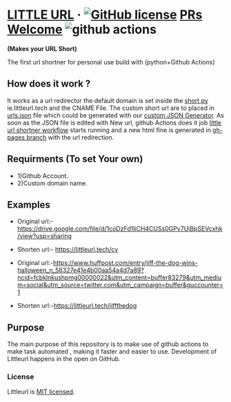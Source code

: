 
# [LITTLE URL](https://liitleurl.tech) &middot; [![GitHub license](https://img.shields.io/badge/license-MIT-blue.svg)](https://github.com/littleurl/littleurl.github.io/blob/master/LICENSE) [PRs Welcome](https://img.shields.io/badge/PRs-welcome-brightgreen.svg) <img alt="github actions" src="https://img.shields.io/badge/-Github_Actions-2088FF?style=flat-square&logo=github-actions&logoColor=white" />
**(Makes your URL Short)**

The first url shortner for personal use build with (python+Github Actions) 

## How does it work ?
It works as a url redirector the default domain is set inside the [short.py](https://github.com/littleurl/littleurl.github.io/blob/master/short.py) ie.littleurl.tech and the CNAME File. The custom short url are to placed in [urls.json](https://github.com/littleurl/littleurl.github.io/blob/master/urls.json) file which could be generated with our [custom JSON Generator](https://littleurl.tech/#jsongenrator). As soon as the JSON file is edited with New url, github Actions does it job [little url shortner workflow](https://github.com/littleurl/littleurl.github.io/actions?query=workflow%3A%22Little+url+shotner%22) starts running and a new html fine is generated in [gh-pages branch](https://github.com/littleurl/littleurl.github.io/tree/gh-pages) with the url redirection. 

## Requirments (To set Your own)
* 1)Github Account.
* 2)Custom domain name.

## Examples
* Original url:-https://drive.google.com/file/d/1coDzFd1liCH4CUSs0GPv7UiBpSEVcxhk/view?usp=sharing
* Shorten url:- https://littleurl.tech/cv

* Original url:-https://www.huffpost.com/entry/jiff-the-dog-wins-halloween_n_56327e41e4b00aa54a4d7a89?ncid=fcbklnkushpmg00000022&utm_content=buffer83279&utm_medium=social&utm_source=twitter.com&utm_campaign=buffer&guccounter=1
* Shorten url:-https://littleurl.tech/jiffthedog

## Purpose
The main purpose of this repository is to make use of github actions to make task automated , making it faster and easier to use. Development of Littleurl happens in the open on GitHub.

### License
Littleurl is [MIT licensed](./LICENSE).
